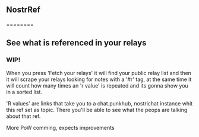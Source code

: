 ## NostrRef
========

See what is referenced in your relays
-------------------------------------

### WIP!

When you press 'Fetch your relays' it will find your public relay list and then it will scrape your relays looking for notes with a '#r' tag, at the same time it will count how many times an 'r value' is repeated and its gonna show you in a sorted list.

'R values' are links that take you to a chat.punkhub, nostrichat instance whit this ref set as topic. There you'll be able to see what the peops are talking about that ref.

More PoW comming, expects improvements